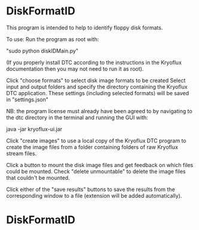 # DiskFormatID

This program is intended to help to identify floppy disk formats. 

To use:
Run the program as root with:

"sudo python diskIDMain.py"

(If you properly install DTC according to the instructions in the Kryoflux documentation then you may not need to run it as root).

Click "choose formats" to select disk image formats to be created
Select input and output folders and specify the directory containing the Kryoflux DTC application. These settings (including selected formats) will be saved in "settings.json" 

NB: the program license must already have been agreed to by navigating to the dtc directory in the terminal and running the GUI with:

java -jar kryoflux-ui.jar

Click "create images" to use a local copy of the Kryoflux DTC program to create the image files from a folder containing folders of raw Kryoflux stream files.

Click a button to mount the disk image files and get feedback on which files could be mounted. Check "delete unmountable" to delete the image files that couldn't be mounted. 

Click either of the "save results" buttons to save the results from the corresponding window to a file (extension will be added automatically). 

  



# DiskFormatID
